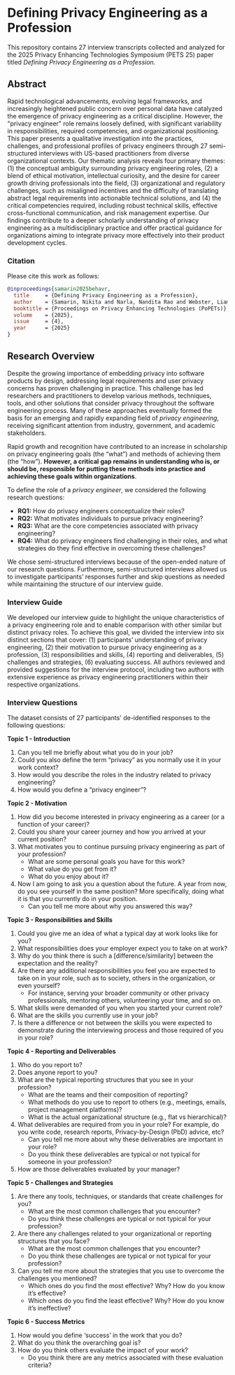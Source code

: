 # Defining Privacy Engineering as a Profession
This repository contains 27 interview transcripts collected and analyzed for the 2025 Privacy Enhancing Technologies Symposium (PETS 25) paper titled *Defining Privacy Engineering as a Profession*. 

## Abstract
Rapid technological advancements, evolving legal frameworks, and increasingly heightened public concern over personal data have catalyzed the emergence of privacy engineering as a critical discipline. However, the "privacy engineer" role remains loosely defined, with significant variability in responsibilities, required competencies, and organizational positioning. This paper presents a qualitative investigation into the practices, challenges, and professional profiles of privacy engineers through 27 semi-structured interviews with US-based practitioners from diverse organizational contexts. Our thematic analysis reveals four primary themes: (1) the conceptual ambiguity surrounding privacy engineering roles, (2) a blend of ethical motivation, intellectual curiosity, and the desire for career growth driving professionals into the field, (3) organizational and regulatory challenges, such as misaligned incentives and the difficulty of translating abstract legal requirements into actionable technical solutions, and (4) the critical competencies required, including robust technical skills, effective cross-functional communication, and risk management expertise. Our findings contribute to a deeper scholarly understanding of privacy engineering as a multidisciplinary practice and offer practical guidance for organizations aiming to integrate privacy more effectively into their product development cycles.

### Citation
Please cite this work as follows:

```bibtex
@inproceedings{samarin2025behavr,
  title     = {Defining Privacy Engineering as a Profession},
  author    = {Samarin, Nikita and Narla, Nandita Rao and Webster, Liam and Smullen, Daniel},
  booktitle = {Proceedings on Privacy Enhancing Technologies (PoPETs)},
  volume    = {2025},
  issue     = {4},
  year      = {2025}
}
```

## Research Overview
Despite the growing importance of embedding privacy into software products by design, addressing legal requirements and user privacy concerns has proven challenging in practice. This challenge has led researchers and practitioners to develop various methods, techniques, tools, and other solutions that consider privacy throughout the software engineering process. Many of these approaches eventually formed the basis for an emerging and rapidly expanding field of *privacy engineering*, receiving significant attention from industry, government, and academic stakeholders.

Rapid growth and recognition have contributed to an increase in scholarship on privacy engineering goals (the “what”) and methods of achieving them (the “how”). **However, a critical gap remains in understanding who is, or should be, responsible for putting these methods into practice and achieving these goals within organizations**. 

To define the role of a *privacy engineer*, we considered the following research questions:

* **RQ1:** How do privacy engineers conceptualize their roles?
* **RQ2:** What motivates individuals to pursue privacy engineering?
* **RQ3:** What are the core competencies associated with privacy engineering?
* **RQ4:** What do privacy engineers find challenging in their roles, and what strategies do they find effective in overcoming these challenges?

We chose semi-structured interviews because of the open-ended nature of our research questions. Furthermore, semi-structured interviews allowed us to investigate participants’ responses further
and skip questions as needed while maintaining the structure of our interview guide.

### Interview Guide
We developed our interview guide to highlight the unique characteristics of a privacy engineering role and to enable comparison with other similar but distinct privacy roles. To achieve this goal, we divided the interview into six distinct sections that cover: (1) participants’ understanding of privacy engineering, (2) their motivation to pursue privacy engineering as a profession, (3) responsibilities and skills, (4) reporting and deliverables, (5) challenges and strategies, (6) evaluating success. All authors reviewed and provided suggestions for the interview protocol, including two authors with extensive experience as privacy engineering practitioners within their respective organizations.

### Interview Questions

The dataset consists of 27 participants' de-identified responses to the following questions:

**Topic 1 - Introduction**
1. Can you tell me briefly about what you do in your job?
2. Could you also define the term “privacy” as you normally use it in your work context?
3. How would you describe the roles in the industry related to privacy engineering?
4. How would you define a “privacy engineer”?

**Topic 2 - Motivation**
1. How did you become interested in privacy engineering as a career (or a function of your career)?
2. Could you share your career journey and how you arrived at your current position?
3. What motivates you to continue pursuing privacy engineering as part of your profession?
     * What are some personal goals you have for this work?
     * What value do you get from it?
     * What do you enjoy about it?
4. Now I am going to ask you a question about the future. A year from now, do you see yourself in the same position? More specifically, doing what it is that you currently do in your position.
     * Can you tell me more about why you answered this way?

**Topic 3 - Responsibilities and Skills**
1. Could you give me an idea of what a typical day at work looks like for you?
2. What responsibilities does your employer expect you to take on at work?
3. Why do you think there is such a [difference/similarity] between the expectation and the reality?
4. Are there any additional responsibilities you feel you are expected to take on in your role, such as to society, others in the organization, or even yourself?
     * For instance, serving your broader community or other privacy professionals, mentoring others, volunteering your time, and so on.
5. What skills were demanded of you when you started your current role?
6. What are the skills you currently use in your job?
7. Is there a difference or not between the skills you were expected to demonstrate during the interviewing process and those required of you in your role?

**Topic 4 - Reporting and Deliverables**
1. Who do you report to?
2. Does anyone report to you?
3. What are the typical reporting structures that you see in your profession?
     * What are the teams and their composition of reporting?
     * What methods do you use to report to others (e.g., meetings, emails, project management platforms)?
     * What is the actual organizational structure (e.g., flat vs hierarchical)?
4. What deliverables are required from you in your role? For example, do you write code, research reports, Privacy-by-Design (PbD) advice, etc?
     * Can you tell me more about why these deliverables are important in your role?
     * Do you think these deliverables are typical or not typical for someone in your profession?
5. How are those deliverables evaluated by your manager?

**Topic 5 - Challenges and Strategies**
1. Are there any tools, techniques, or standards that create challenges for you?
     * What are the most common challenges that you encounter?
     * Do you think these challenges are typical or not typical for your profession?
2. Are there any challenges related to your organizational or reporting structures that you face?
     * What are the most common challenges that you encounter?
     * Do you think these challenges are typical or not typical for your profession?
3. Can you tell me more about the strategies that you use to overcome the challenges you mentioned?
     * Which ones do you find the most effective? Why? How do you know it’s effective?
     * Which ones do you find the least effective? Why? How do you know it’s ineffective?

**Topic 6 - Success Metrics**
1. How would you define ‘success’ in the work that you do?
2. What do you think the overarching goal is?
3. How do you think others evaluate the impact of your work?
     * Do you think there are any metrics associated with these evaluation criteria?
